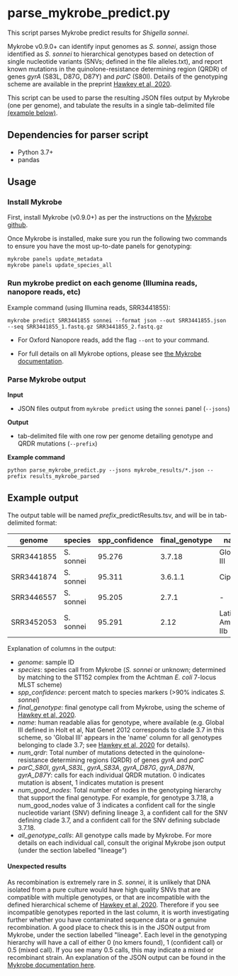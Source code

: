 # parse_mykrobe_predict.py

This script parses Mykrobe predict results for *Shigella sonnei*. 

Mykrobe v0.9.0+ can identify input genomes as _S. sonnei_, assign those identified as _S. sonnei_ to hierarchical genotypes based on detection of single nucleotide variants (SNVs; defined in the file alleles.txt), and report known mutations in the quinolone-resistance determining region (QRDR) of genes *gyrA* (S83L, D87G, D87Y) and *parC* (S80I). Details of the genotyping scheme are available in the preprint [Hawkey et al, 2020](https://www.biorxiv.org/content/10.1101/2020.10.29.360040v1).

This script can be used to parse the resulting JSON files output by Mykrobe (one per genome), and tabulate the results in a single tab-delimited file [(example below)](#example-output).

## Dependencies for parser script
* Python 3.7+
* pandas

## Usage

### Install Mykrobe
First, install Mykrobe (v0.9.0+) as per the instructions on the [Mykrobe github](https://github.com/Mykrobe-tools/mykrobe).

Once Mykrobe is installed, make sure you run the following two commands to ensure you have the most up-to-date panels for genotyping:
```
mykrobe panels update_metadata
mykrobe panels update_species_all
```

### Run mykrobe predict on each genome (Illumina reads, nanopore reads, etc)

Example command (using Illumina reads, SRR3441855):
```
mykrobe predict SRR3441855 sonnei --format json --out SRR3441855.json --seq SRR3441855_1.fastq.gz SRR3441855_2.fastq.gz
```

* For Oxford Nanopore reads, add the flag `--ont` to your command.

* For full details on all Mykrobe options, please see [the Mykrobe documentation](https://github.com/Mykrobe-tools/mykrobe).

### Parse Mykrobe output

**Input**
* JSON files output from `mykrobe predict` using the `sonnei` panel (`--jsons`)

**Output**
* tab-delimited file with one row per genome detailing genotype and QRDR mutations (`--prefix`)

**Example command**
```
python parse_mykrobe_predict.py --jsons mykrobe_results/*.json --prefix results_mykrobe_parsed
```

## Example output
The output table will be named *prefix*_predictResults.tsv, and will be in tab-delimited format:

| genome     | species   | spp_confidence | final_genotype | name              | num_qrdr | parC_S80I | gyrA_S83L | gyrA_S83A | gyrA_D87G | gyrA_D87N | gyrA_D87Y | num_good_nodes | all_genotype_calls           |
|------------|-----------|----------------|----------------|-------------------|----------|-----------|-----------|-----------|-----------|-----------|-----------|----------------|------------------------------|
| SRR3441855 | S. sonnei | 95.276         | 3.7.18         | Global III        | 0        | 0         | 0         | 0         | 0         | 0         | 0         | 3              | lineage3.7.18                |
| SRR3441874 | S. sonnei | 95.311         | 3.6.1.1        | CipR              | 3        | 1         | 1         | 0         | 1         | 0         | 0         | 4              | lineage3.7.20;lineage3.6.1.1 |
| SRR3446557 | S. sonnei | 95.205         | 2.7.1          | -                 | 1        | 0         | 1         | 0         | 0         | 0         | 0         | 3              | lineage2.7.1                 |
| SRR3452053 | S. sonnei | 95.291         | 2.12           | Latin America IIb | 0        | 0         | 0         | 0         | 0         | 0         | 0         | 2              | lineage2.12                  |

Explanation of columns in the output:
* _genome_: sample ID
* _species_: species call from Mykrobe (_S. sonnei_ or unknown; determined by matching to the ST152 complex from the Achtman _E. coli_ 7-locus MLST scheme)
* _spp_confidence_: percent match to species markers (>90% indicates _S. sonnei_)
* _final_genotype_: final genotype call from Mykrobe, using the scheme of [Hawkey et al, 2020](https://www.biorxiv.org/content/10.1101/2020.10.29.360040v1).
* _name_: human readable alias for genotype, where available (e.g. Global III defined in Holt et al, Nat Genet 2012 corresponds to clade 3.7 in this scheme, so 'Global III' appears in the 'name' column for all genotypes belonging to clade 3.7; see [Hawkey et al, 2020](https://www.biorxiv.org/content/10.1101/2020.10.29.360040v1) for details).
* _num_qrdr_: Total number of mutations detected in the quinolone-resistance determining regions (QRDR) of genes _gyrA_ and _parC_
* _parC_S80I_, _gyrA_S83L_, _gyrA_S83A_, _gyrA_D87G_, _gyrA_D87N_, _gyrA_D87Y_: calls for each individual QRDR mutation. 0 indicates mutation is absent, 1 indicates mutation is present
* _num_good_nodes_: Total number of nodes in the genotyping hierarchy that support the final genotype. For example, for genotype 3.7.18, a num_good_nodes value of 3 indicates a confident call for the single nucleotide variant (SNV) defining lineage 3, a confident call for the SNV defining clade 3.7, and a confident call for the SNV defining subclade 3.7.18.
* _all_genotype_calls_: All genotype calls made by Mykrobe. For more details on each individual call, consult the original Mykrobe json output (under the section labelled "lineage")

#### Unexpected results
As recombination is extremely rare in _S. sonnei_, it is unlikely that DNA isolated from a pure culture would have high quality SNVs that are compatible with multiple genotypes, or that are incompatible with the defined hierarchical scheme of [Hawkey et al, 2020](https://www.biorxiv.org/content/10.1101/2020.10.29.360040v1). Therefore if you see incompatible genotypes reported in the last column, it is worth investigating further whether you have contaminated sequence data or a genuine recombination. A good place to check this is in the JSON output from Mykrobe, under the section labelled "lineage". Each level in the genotyping hierarchy will have a call of either 0 (no kmers found), 1 (confident call) or 0.5 (mixed call). If you see many 0.5 calls, this may indicate a mixed or recombinant strain. An explanation of the JSON output can be found in the [Mykrobe documentation here](https://github.com/Mykrobe-tools/mykrobe/wiki/AMR-prediction-output#json-file).
